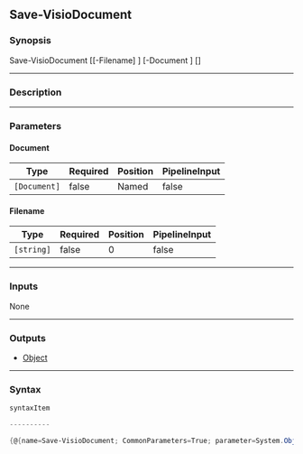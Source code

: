 Save-VisioDocument
------------------

### Synopsis

Save-VisioDocument [[-Filename] <string>] [-Document <Document>] [<CommonParameters>]

---

### Description

---

### Parameters
#### **Document**

|Type        |Required|Position|PipelineInput|
|------------|--------|--------|-------------|
|`[Document]`|false   |Named   |false        |

#### **Filename**

|Type      |Required|Position|PipelineInput|
|----------|--------|--------|-------------|
|`[string]`|false   |0       |false        |

---

### Inputs
None

---

### Outputs
* [Object](https://learn.microsoft.com/en-us/dotnet/api/System.Object)

---

### Syntax
```PowerShell
syntaxItem
```
```PowerShell
----------
```
```PowerShell
{@{name=Save-VisioDocument; CommonParameters=True; parameter=System.Object[]}}
```
